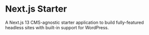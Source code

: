 # Next.js Starter

A Next.js 13 CMS-agnostic starter application to build fully-featured headless sites with built-in support for WordPress.
